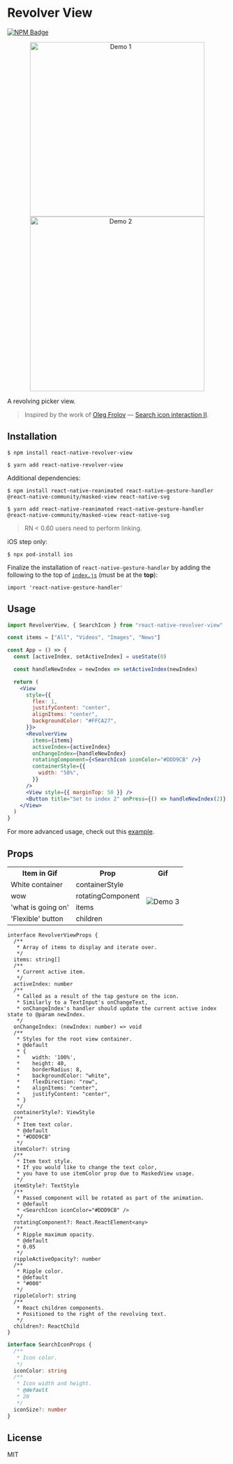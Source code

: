 # Revolver View

[![NPM Badge](https://img.shields.io/npm/v/react-native-revolver-view)](https://www.npmjs.com/package/react-native-revolver-view)

<p align="center" >
  <img
    width="400px"
    height="400px"
    src="https://github.com/osamaq/react-native-revolver-view/raw/master/docs/assets/semicircle.gif"
    alt="Demo 1"
  />
  <img
    width="400px"
    height="400px"
    src="https://github.com/osamaq/react-native-revolver-view/raw/master/docs/assets/input.gif"
    alt="Demo 2"
  />
</p>


A revolving picker view.

> Inspired by the work of [Oleg Frolov](https://dribbble.com/Volorf) — [Search icon interaction II](https://dribbble.com/shots/4638987-Search-icon-interaction-II).

## Installation

```
$ npm install react-native-revolver-view
```

```
$ yarn add react-native-revolver-view
```

Additional dependencies:

```
$ npm install react-native-reanimated react-native-gesture-handler @react-native-community/masked-view react-native-svg
```

```
$ yarn add react-native-reanimated react-native-gesture-handler @react-native-community/masked-view react-native-svg
```

> RN < 0.60 users need to perform linking.

iOS step only:

```
$ npx pod-install ios
```

Finalize the installation of `react-native-gesture-handler` by adding the following to the top of [`index.js`](https://github.com/osamaq/react-native-revolver-view/blob/d036cef09770245633596301394b2b10a2500fb6/example/index.js#L1) (must be at the **top**):

`import 'react-native-gesture-handler'`

## Usage

```jsx
import RevolverView, { SearchIcon } from "react-native-revolver-view"

const items = ["All", "Videos", "Images", "News"]

const App = () => {
  const [activeIndex, setActiveIndex] = useState(0)

  const handleNewIndex = newIndex => setActiveIndex(newIndex)

  return (
    <View
      style={{
        flex: 1,
        justifyContent: "center",
        alignItems: "center",
        backgroundColor: "#FFCA27",
      }}>
      <RevolverView
        items={items}
        activeIndex={activeIndex}
        onChangeIndex={handleNewIndex}
        rotatingComponent={<SearchIcon iconColor="#DDD9CB" />}
        containerStyle={{
          width: "50%",
        }}
      />
      <View style={{ marginTop: 50 }} />
      <Button title="Set to index 2" onPress={() => handleNewIndex(2)} />
    </View>
  )
}
```

For more advanced usage, check out this [example](https://github.com/osamaq/react-native-revolver-view/blob/master/example/App.tsx).

## Props

<table>
  <tr>
    <th>Item in Gif</th>
    <th>Prop</th>
    <th>Gif</th>
  </tr>
  <tr>
    <td>White container</td>
    <td>containerStyle</td>
        <td
  rowspan="4"
  ><img src="https://github.com/osamaq/react-native-revolver-view/raw/master/docs/assets/wow.gif" title="Demo 3"></td>
  </tr>
  <tr>
    <td>wow</td>
    <td>rotatingComponent</td>
  </tr>
  <tr>
    <td>'what is going on'</td>
    <td>items</td>
  </tr>
  <tr>
    <td>'Flexible' button</td>
    <td>children</td>
  </tr>
</table>

```tsx
interface RevolverViewProps {
  /**
   * Array of items to display and iterate over.
   */
  items: string[]
  /**
   * Current active item.
   */
  activeIndex: number
  /**
   * Called as a result of the tap gesture on the icon.
   * Similarly to a TextInput's onChangeText,
   * onChangeIndex's handler should update the current active index state to @param newIndex.
   */
  onChangeIndex: (newIndex: number) => void
  /**
   * Styles for the root view container.
   * @default
   * {
   *    width: '100%',
   *    height: 40,
   *    borderRadius: 8,
   *    backgroundColor: "white",
   *    flexDirection: "row",
   *    alignItems: "center",
   *    justifyContent: "center",
   * }
   */
  containerStyle?: ViewStyle
  /**
   * Item text color.
   * @default
   * "#DDD9CB"
   */
  itemColor?: string
  /**
   * Item text style.
   * If you would like to change the text color,
   * you have to use itemColor prop due to MaskedView usage.
   */
  itemStyle?: TextStyle
  /**
   * Passed component will be rotated as part of the animation.
   * @default
   * <SearchIcon iconColor="#DDD9CB" />
   */
  rotatingComponent?: React.ReactElement<any>
  /**
   * Ripple maximum opacity.
   * @default
   * 0.05
   */
  rippleActiveOpacity?: number
  /**
   * Ripple color.
   * @default
   * "#000"
   */
  rippleColor?: string
  /**
   * React children components.
   * Positioned to the right of the revolving text.
   */
  children?: ReactChild
}
```

```ts
interface SearchIconProps {
  /**
   * Icon color.
   */
  iconColor: string
  /**
   * Icon width and height.
   * @default
   * 20
   */
  iconSize?: number
}
```

## License

MIT
